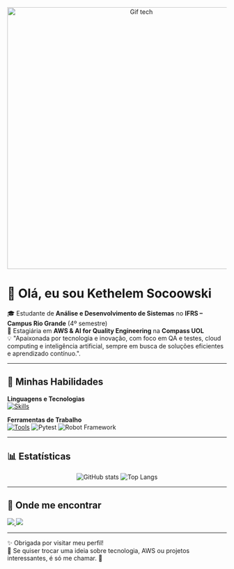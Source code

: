 <!-- Banner com ilustração tech -->
<div align="center">
  <img src="https://raw.githubusercontent.com/mayhemantt/mayhemantt/main/intro.gif" alt="Gif tech" width="600"/>
</div>

# 👋 Olá, eu sou **Kethelem Socoowski**

🎓 Estudante de **Análise e Desenvolvimento de Sistemas** no **IFRS – Campus Rio Grande** (4º semestre)  
💼 Estagiária em **AWS & AI for Quality Engineering** na **Compass UOL**  
💡 "Apaixonada por tecnologia e inovação, com foco em QA e testes, cloud computing e inteligência artificial, sempre em busca de soluções eficientes e aprendizado contínuo.".

---

## 🚀 Minhas Habilidades

**Linguagens e Tecnologias**  
[![Skills](https://skillicons.dev/icons?i=java,js,python,c,php,html,css,react,mysql,postgres,aws)](https://skillicons.dev)

**Ferramentas de Trabalho**  
[![Tools](https://skillicons.dev/icons?i=git,github,vscode,eclipse,postman)](https://skillicons.dev)
![Pytest](https://img.shields.io/badge/Pytest-0A9EDC?style=for-the-badge&logo=pytest&logoColor=white)
![Robot Framework](https://img.shields.io/badge/Robot_Framework-000000?style=for-the-badge&logo=robotframework&logoColor=white)


---

## 📊 Estatísticas

<div align="center">
  
![GitHub stats](https://github-readme-stats.vercel.app/api?username=Kethelems&show_icons=true&theme=radical&hide_title=true&hide_border=true&count_private=true&token=SEU_TOKEN)
![Top Langs](https://github-readme-stats.vercel.app/api/top-langs/?username=Kethelems&layout=compact&theme=radical&hide_border=true&token=SEU_TOKEN)


</div>

---

## 💌 Onde me encontrar

<p align="left">
  <a href="mailto:Kethelemsocoowski@gmail.com">
    <img src="https://img.shields.io/badge/-Gmail-FF0000?style=for-the-badge&logo=gmail&logoColor=white"/>
  </a>
  <a href="https://www.linkedin.com/in/kethelem-socoowski-082109363/">
    <img src="https://img.shields.io/badge/-LinkedIn-0e76a8?style=for-the-badge&logo=linkedin&logoColor=white"/>
  </a>
</p>

---

✨ Obrigada por visitar meu perfil!  
💬 Se quiser trocar uma ideia sobre tecnologia, AWS ou projetos interessantes, é só me chamar. 🚀


